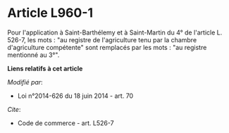 # Article L960-1

Pour l'application à Saint-Barthélemy et à Saint-Martin du 4° de l'article L. 526-7, les mots : "au registre de l'agriculture
tenu par la chambre d'agriculture compétente" sont remplacés par les mots : "au registre mentionné au 3°".

**Liens relatifs à cet article**

_Modifié par_:

  - Loi n°2014-626 du 18 juin 2014 - art. 70

_Cite_:

  - Code de commerce - art. L526-7
